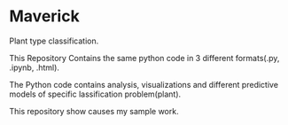 # Maverick
Plant type classification.

This Repository Contains the same python code in 3 different formats(.py, .ipynb, .html).

The Python code contains analysis, visualizations and different predictive models of specific lassification problem(plant).

This repository show causes my sample work.

